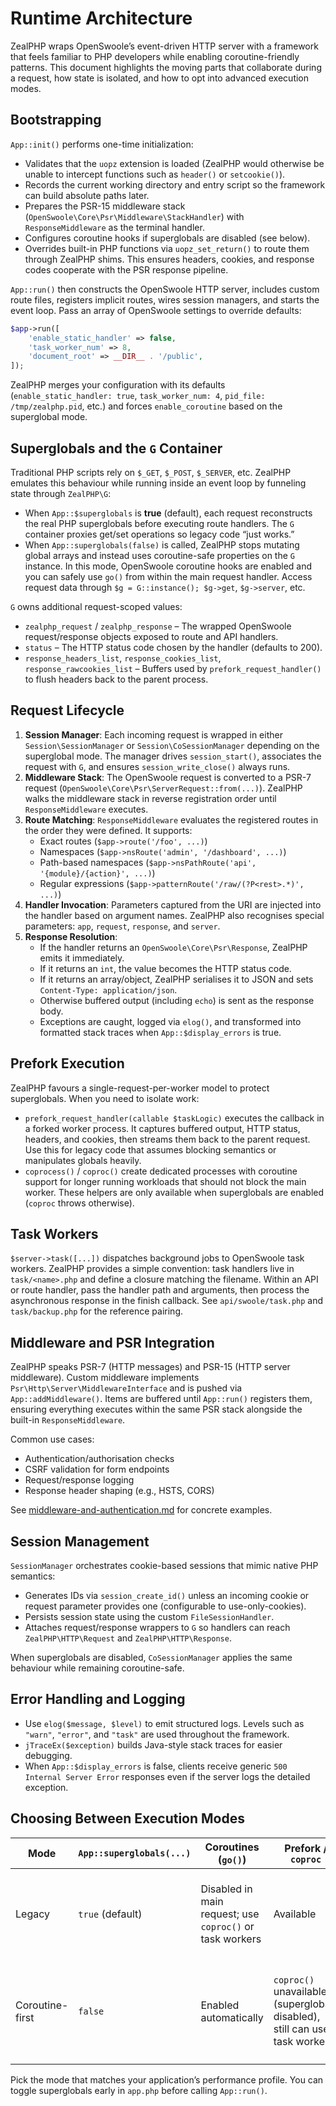 # Runtime Architecture

ZealPHP wraps OpenSwoole’s event-driven HTTP server with a framework that feels familiar to PHP developers while enabling coroutine-friendly patterns. This document highlights the moving parts that collaborate during a request, how state is isolated, and how to opt into advanced execution modes.

## Bootstrapping

`App::init()` performs one-time initialization:

- Validates that the `uopz` extension is loaded (ZealPHP would otherwise be unable to intercept functions such as `header()` or `setcookie()`).
- Records the current working directory and entry script so the framework can build absolute paths later.
- Prepares the PSR-15 middleware stack (`OpenSwoole\Core\Psr\Middleware\StackHandler`) with `ResponseMiddleware` as the terminal handler.
- Configures coroutine hooks if superglobals are disabled (see below).
- Overrides built-in PHP functions via `uopz_set_return()` to route them through ZealPHP shims. This ensures headers, cookies, and response codes cooperate with the PSR response pipeline.

`App::run()` then constructs the OpenSwoole HTTP server, includes custom route files, registers implicit routes, wires session managers, and starts the event loop. Pass an array of OpenSwoole settings to override defaults:

```php
$app->run([
    'enable_static_handler' => false,
    'task_worker_num' => 8,
    'document_root' => __DIR__ . '/public',
]);
```

ZealPHP merges your configuration with its defaults (`enable_static_handler: true`, `task_worker_num: 4`, `pid_file: /tmp/zealphp.pid`, etc.) and forces `enable_coroutine` based on the superglobal mode.

## Superglobals and the `G` Container

Traditional PHP scripts rely on `$_GET`, `$_POST`, `$_SERVER`, etc. ZealPHP emulates this behaviour while running inside an event loop by funneling state through `ZealPHP\G`:

- When `App::$superglobals` is **true** (default), each request reconstructs the real PHP superglobals before executing route handlers. The `G` container proxies get/set operations so legacy code “just works.”
- When `App::superglobals(false)` is called, ZealPHP stops mutating global arrays and instead uses coroutine-safe properties on the `G` instance. In this mode, OpenSwoole coroutine hooks are enabled and you can safely use `go()` from within the main request handler. Access request data through `$g = G::instance(); $g->get`, `$g->server`, etc.

`G` owns additional request-scoped values:

- `zealphp_request` / `zealphp_response` – The wrapped OpenSwoole request/response objects exposed to route and API handlers.
- `status` – The HTTP status code chosen by the handler (defaults to 200).
- `response_headers_list`, `response_cookies_list`, `response_rawcookies_list` – Buffers used by `prefork_request_handler()` to flush headers back to the parent process.

## Request Lifecycle

1. **Session Manager**: Each incoming request is wrapped in either `Session\SessionManager` or `Session\CoSessionManager` depending on the superglobal mode. The manager drives `session_start()`, associates the request with `G`, and ensures `session_write_close()` always runs.
2. **Middleware Stack**: The OpenSwoole request is converted to a PSR-7 request (`OpenSwoole\Core\Psr\ServerRequest::from(...)`). ZealPHP walks the middleware stack in reverse registration order until `ResponseMiddleware` executes.
3. **Route Matching**: `ResponseMiddleware` evaluates the registered routes in the order they were defined. It supports:
   - Exact routes (`$app->route('/foo', ...)`)
   - Namespaces (`$app->nsRoute('admin', '/dashboard', ...)`)
   - Path-based namespaces (`$app->nsPathRoute('api', '{module}/{action}', ...)`)
   - Regular expressions (`$app->patternRoute('/raw/(?P<rest>.*)', ...)`)
4. **Handler Invocation**: Parameters captured from the URI are injected into the handler based on argument names. ZealPHP also recognises special parameters: `app`, `request`, `response`, and `server`.
5. **Response Resolution**:
   - If the handler returns an `OpenSwoole\Core\Psr\Response`, ZealPHP emits it immediately.
   - If it returns an `int`, the value becomes the HTTP status code.
   - If it returns an array/object, ZealPHP serialises it to JSON and sets `Content-Type: application/json`.
   - Otherwise buffered output (including `echo`) is sent as the response body.
   - Exceptions are caught, logged via `elog()`, and transformed into formatted stack traces when `App::$display_errors` is true.

## Prefork Execution

ZealPHP favours a single-request-per-worker model to protect superglobals. When you need to isolate work:

- `prefork_request_handler(callable $taskLogic)` executes the callback in a forked worker process. It captures buffered output, HTTP status, headers, and cookies, then streams them back to the parent request. Use this for legacy code that assumes blocking semantics or manipulates globals heavily.
- `coprocess()` / `coproc()` create dedicated processes with coroutine support for longer running workloads that should not block the main worker. These helpers are only available when superglobals are enabled (`coproc` throws otherwise).

## Task Workers

`$server->task([...])` dispatches background jobs to OpenSwoole task workers. ZealPHP provides a simple convention: task handlers live in `task/<name>.php` and define a closure matching the filename. Within an API or route handler, pass the handler path and arguments, then process the asynchronous response in the finish callback. See `api/swoole/task.php` and `task/backup.php` for the reference pairing.

## Middleware and PSR Integration

ZealPHP speaks PSR-7 (HTTP messages) and PSR-15 (HTTP server middleware). Custom middleware implements `Psr\Http\Server\MiddlewareInterface` and is pushed via `App::addMiddleware()`. Items are buffered until `App::run()` registers them, ensuring everything executes within the same PSR stack alongside the built-in `ResponseMiddleware`.

Common use cases:

- Authentication/authorisation checks
- CSRF validation for form endpoints
- Request/response logging
- Response header shaping (e.g., HSTS, CORS)

See [middleware-and-authentication.md](middleware-and-authentication.md) for concrete examples.

## Session Management

`SessionManager` orchestrates cookie-based sessions that mimic native PHP semantics:

- Generates IDs via `session_create_id()` unless an incoming cookie or request parameter provides one (configurable to use-only-cookies).
- Persists session state using the custom `FileSessionHandler`.
- Attaches request/response wrappers to `G` so handlers can reach `ZealPHP\HTTP\Request` and `ZealPHP\HTTP\Response`.

When superglobals are disabled, `CoSessionManager` applies the same behaviour while remaining coroutine-safe.

## Error Handling and Logging

- Use `elog($message, $level)` to emit structured logs. Levels such as `"warn"`, `"error"`, and `"task"` are used throughout the framework.
- `jTraceEx($exception)` builds Java-style stack traces for easier debugging.
- When `App::$display_errors` is false, clients receive generic `500 Internal Server Error` responses even if the server logs the detailed exception.

## Choosing Between Execution Modes

| Mode | `App::superglobals(...)` | Coroutines (`go()`) | Prefork / `coproc` | Use Case |
|------|--------------------------|---------------------|--------------------|----------|
| Legacy | `true` (default) | Disabled in main request; use `coproc()` or task workers | Available | Drop-in support for existing PHP apps that expect mutable superglobals. |
| Coroutine-first | `false` | Enabled automatically | `coproc()` unavailable (superglobals disabled), still can use task workers | New code bases leveraging async IO and coroutine scheduling without global state. |

Pick the mode that matches your application’s performance profile. You can toggle superglobals early in `app.php` before calling `App::run()`.
